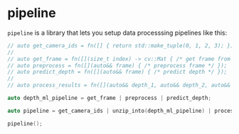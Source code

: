 # pipeline

`pipeline` is a library that lets you setup data processsing pipelines like this:

```cpp
// auto get_camera_ids = fn([] { return std::make_tuple(0, 1, 2, 3); });
// 
// auto get_frame = fn([](size_t index) -> cv::Mat { /* get frame from camera */ });
// auto preprocess = fn([](auto&& frame) { /* preprocess frame */ });
// auto predict_depth = fn([](auto&& frame) { /* predict depth */ });
//
// auto process_results = fn([](auto&& depth_1, auto&& depth_2, auto&& depth_3, auto&& depth_4) { /* process results */ });

auto depth_ml_pipeline = get_frame | preprocess | predict_depth;

auto pipeline = get_camera_ids | unzip_into(depth_ml_pipeline) | process_results;

pipeline();
```